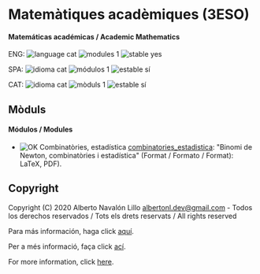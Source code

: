# Matemàtiques acadèmiques (3ESO)

#### Matemáticas académicas / Academic Mathematics

ENG: ![language cat](https://img.shields.io/badge/language-cat-orange.svg) ![modules 1](https://img.shields.io/badge/modules-1-brightgreen.svg) ![stable yes](https://img.shields.io/badge/stable-yes-brightgreen.svg)

SPA: ![idioma cat](https://img.shields.io/badge/idioma-cat-orange.svg) ![módulos 1](https://img.shields.io/badge/m%C3%B3dulos-1-brightgreen.svg) ![estable sí](https://img.shields.io/badge/estable-s%C3%AD-brightgreen.svg)

CAT: ![idioma cat](https://img.shields.io/badge/idioma-spa-orange.svg) ![mòduls 1](https://img.shields.io/badge/m%C3%B2duls-1-brightgreen.svg) ![estable sí](https://img.shields.io/badge/estable-s%C3%AD-brightgreen.svg)

## Mòduls

#### Módulos / Modules

- ![OK](https://img.shields.io/badge/OK-brightgreen.svg) Combinatòries, estadística [combinatories_estadistica](https://github.com/albertonl/ies/blob/master/3ESO/MAT/combinatories_estadistica/): "Binomi de Newton, combinatòries i estadística" (Format / Formato / Format): LaTeX, PDF).

## Copyright

Copyright (C) 2020 Alberto Navalón Lillo <albertonl.dev@gmail.com> - Todos los derechos reservados / Tots els drets reservats / All rights reserved

Para más información, haga click [aquí](https://github.com/albertonl/ies/blob/master/COPYRIGHT-spa).

Per a més informació, faça click [ací](https://github.com/albertonl/ies/blob/master/COPYRIGHT-cat).

For more information, click [here](https://github.com/albertonl/ies/blob/master/COPYRIGHT).